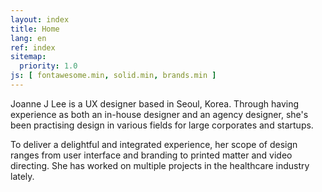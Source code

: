 ```yaml
---
layout: index
title: Home
lang: en
ref: index
sitemap:
  priority: 1.0
js: [ fontawesome.min, solid.min, brands.min ]
---
```


Joanne J Lee is a UX designer based in Seoul, Korea. Through having experience as both an in-house designer and an agency designer, she's been practising design in various fields for large corporates and startups.

To deliver a delightful and integrated experience, her scope of design ranges from user interface and branding to printed matter and video directing. She has worked on multiple projects in the healthcare industry lately.
